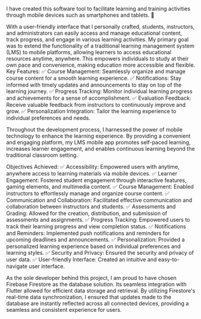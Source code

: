  I have created this software tool to facilitate learning and training activities through mobile devices such as smartphones and tablets. 🚀

With a user-friendly interface that I personally crafted, students, instructors, and administrators can easily access and manage educational content, track progress, and engage in various learning activities. My primary goal was to extend the functionality of a traditional learning management system (LMS) to mobile platforms, allowing learners to access educational resources anytime, anywhere. This empowers individuals to study at their own pace and convenience, making education more accessible and flexible. 
Key Features:
✅ Course Management: Seamlessly organize and manage course content for a smooth learning experience.
✅ Notifications: Stay informed with timely updates and announcements to stay on top of the learning journey.
✅ Progress Tracking: Monitor individual learning progress and achievements for a sense of accomplishment.
✅ Evaluation Feedback: Receive valuable feedback from instructors to continuously improve and grow.
✅ Personalization Integration: Tailor the learning experience to individual preferences and needs.

Throughout the development process, I harnessed the power of mobile technology to enhance the learning experience. By providing a convenient and engaging platform, my LMS mobile app promotes self-paced learning, increases learner engagement, and enables continuous learning beyond the traditional classroom setting. 

Objectives Achieved:
✅ Accessibility: Empowered users with anytime, anywhere access to learning materials via mobile devices.
✅ Learner Engagement: Fostered student engagement through interactive features, gaming elements, and multimedia content.
✅ Course Management: Enabled instructors to effortlessly manage and organize course content.
✅ Communication and Collaboration: Facilitated effective communication and collaboration between instructors and students.
✅ Assessments and Grading: Allowed for the creation, distribution, and submission of assessments and assignments.
✅ Progress Tracking: Empowered users to track their learning progress and view completion status.
✅ Notifications and Reminders: Implemented push notifications and reminders for upcoming deadlines and announcements.
✅ Personalization: Provided a personalized learning experience based on individual preferences and learning styles.
✅ Security and Privacy: Ensured the security and privacy of user data.
✅ User-friendly Interface: Created an intuitive and easy-to-navigate user interface.

As the sole developer behind this project, I am proud to have chosen Firebase Firestore as the database solution. Its seamless integration with Flutter allowed for efficient data storage and retrieval. By utilizing Firestore's real-time data synchronization, I ensured that updates made to the database are instantly reflected across all connected devices, providing a seamless and consistent experience for users.


